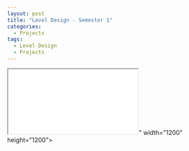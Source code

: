 ```yaml
---
layout: post
title: "Level Design - Semester 1"
categories:
  - Projects
tags:
  - Level Design
  - Projects
---
```


<iframe src="<iframe src="https://docs.google.com/document/d/e/2PACX-1vRKAH8TtBtZPacXc3OzBXxv0oSsHH9NXdtEVIBqEeex2UOdprPGkn1uAsFZVYvYIg/pub?embedded=true"></iframe>" width="1200" height="1200"></iframe>
